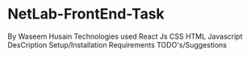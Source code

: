 # NetLab-FrontEnd-Task
By Waseem Husain
Technologies used
React Js
CSS
HTML
Javascript
DesCription
Setup/Installation Requirements
TODO's/Suggestions
